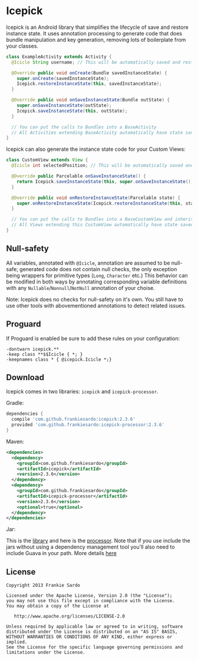 Icepick
============

Icepick is an Android library that simplifies the lifecycle of save and restore instance state.
It uses annotation processing to generate code that does bundle manipulation and key generation, removing lots of boilerplate from your classes.

```java
class ExampleActivity extends Activity {
  @Icicle String username; // This will be automatically saved and restored

  @Override public void onCreate(Bundle savedInstanceState) {
    super.onCreate(savedInstanceState);
    Icepick.restoreInstanceState(this, savedInstanceState);
  }

  @Override public void onSaveInstanceState(Bundle outState) {
    super.onSaveInstanceState(outState);
    Icepick.saveInstanceState(this, outState);
  }

  // You can put the calls to Bundles into a BaseActivity
  // All Activities extending BaseActivity automatically have state saved/restored
}
```

Icepick can also generate the instance state code for your Custom Views:

```java
class CustomView extends View {
  @Icicle int selectedPosition; // This will be automatically saved and restored

  @Override public Parcelable onSaveInstanceState() {
    return Icepick.saveInstanceState(this, super.onSaveInstanceState());
  }

  @Override public void onRestoreInstanceState(Parcelable state) {
    super.onRestoreInstanceState(Icepick.restoreInstanceState(this, state));
  }

  // You can put the calls to Bundles into a BaseCustomView and inherit from it
  // All Views extending this CustomView automatically have state saved/restored
}
```

Null-safety
--------

All variables, annotated with `@Icicle`, annotation are assumed to be null-safe; generated code does not
contain null checks, the only exception being wrappers for primitive types (`Long`, `Character` etc.)
This behavior can be modified in both ways by annotating corresponding variable definitions with
any `Nullable`/`Nonnull`/`NotNull` annotation of your choise.

Note: Icepick does no checks for null-safety on it's own. You still have to use other tools with
abovementioned annotations to detect related issues.

Proguard
--------

If Proguard is enabled be sure to add these rules on your configuration:

```
-dontwarn icepick.**
-keep class **$$Icicle { *; }
-keepnames class * { @icepick.Icicle *;}
```

Download
--------

Icepick comes in two libraries: `icepick` and `icepick-processor`.

Gradle:

```groovy
dependencies {
  compile 'com.github.frankiesardo:icepick:2.3.6'
  provided 'com.github.frankiesardo:icepick-processor:2.3.6'
}
```

Maven:

```xml
<dependencies>
  <dependency>
    <groupId>com.github.frankiesardo</groupId>
    <artifactId>icepick</artifactId>
    <version>2.3.6</version>
  </dependency>
  <dependency>
    <groupId>com.github.frankiesardo</groupId>
    <artifactId>icepick-processor</artifactId>
    <version>2.3.6</version>
    <optional>true</optional>
  </dependency>
</dependencies>
```

Jar:

This is the [library](http://search.maven.org/remotecontent?filepath=com/github/frankiesardo/icepick/2.3.6/icepick-2.3.6.jar) and here is the [processor](http://search.maven.org/remotecontent?filepath=com/github/frankiesardo/icepick-processor/2.3.6/icepick-processor-2.3.6.jar). Note that if you use include the jars without using a dependency management tool you'll also need to include Guava in your path. More details [here](https://github.com/frankiesardo/icepick/issues/17)

License
-------

    Copyright 2013 Frankie Sardo

    Licensed under the Apache License, Version 2.0 (the "License");
    you may not use this file except in compliance with the License.
    You may obtain a copy of the License at

       http://www.apache.org/licenses/LICENSE-2.0

    Unless required by applicable law or agreed to in writing, software
    distributed under the License is distributed on an "AS IS" BASIS,
    WITHOUT WARRANTIES OR CONDITIONS OF ANY KIND, either express or implied.
    See the License for the specific language governing permissions and
    limitations under the License.
